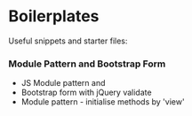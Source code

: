 # Boilerplates  

Useful snippets and starter files:  

### Module Pattern and Bootstrap Form
- JS Module pattern and
- Bootstrap form with jQuery validate
- Module pattern - initialise methods by 'view'